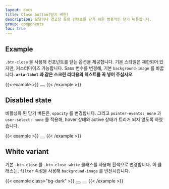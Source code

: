 ```yaml
---
layout: docs
title: Close button(닫기 버튼)
description: 모달이나 경고창 등의 컨텐츠를 닫기 위한 범용적인 닫기 버튼입니다.
group: components
toc: true
---
```


## Example

`.btn-close` 을 사용해 컨포넌트를 닫는 옵션을 제공합니다. 기본 스타일은 제한되어 있지만, 커스터마이즈 가능합니다. Sass 변수를 변경해, 기본 `background-image` 를 바꿉니다. **`aria-label` 과 같은 스크린 리더용의 텍스트를 꼭 넣어 주십시오.**


{{< example >}}
<button type="button" class="btn-close" aria-label="Close"></button>
{{< /example >}}

## Disabled state

비활성화 된 닫기 버튼은, `opacity` 를 변경합니다. 그리고 `pointer-events: none` 과 `user-select: none` 를 적용해, hover 상태와 active 상태가 트리거 되지 않도록 하였습니다.

{{< example >}}
<button type="button" class="btn-close" disabled aria-label="Close"></button>
{{< /example >}}

## White variant

기본 `.btn-close` 를 `.btn-close-white` 클래스를 사용해 흰색으로 변경합니다. 이 클래스는, `filter` 속성을 사용해 `background-image` 를 반전시킵니다.

{{< example class="bg-dark" >}}
<button type="button" class="btn-close btn-close-white" aria-label="Close"></button>
<button type="button" class="btn-close btn-close-white" disabled aria-label="Close"></button>
{{< /example >}}
